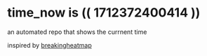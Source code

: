 # time_now is (( 1712372400414 ))

an automated repo that shows the currnent time

inspired by [breakingheatmap](https://github.com/breakingheatmap/breakingheatmap)